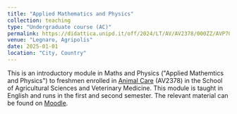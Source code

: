```yaml
---
title: "Applied Mathematics and Physics"
collection: teaching
type: "Undergraduate course (AC)"
permalink: https://didattica.unipd.it/off/2024/LT/AV/AV2378/000ZZ/AVP7077508/N0
venue: "Legnaro, Agripolis"
date: 2025-01-01
location: "City, Country"
---
```


This is an introductory module in Maths and Physics ("Applied Mathemtics and Physics") to freshmen enrolled in [Animal Care](https://didattica.unipd.it/off/2022/LT/AV/MV1734/000ZZ) (AV2378) in the School of Agricultural Sciences and Veterinary Medicine. This module is taught in English and runs in the first and second semester. The relevant material can be found on [Moodle](https://elearning.unipd.it/scuolaamv/).
